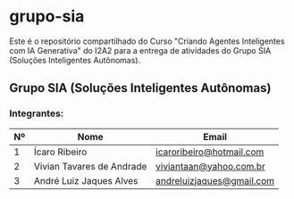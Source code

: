 # grupo-sia

Este é o repositório compartilhado do Curso "Criando Agentes Inteligentes com IA Generativa" do I2A2 para a entrega de atividades do Grupo SIA (Soluções Inteligentes Autônomas).

## Grupo SIA (Soluções Inteligentes Autônomas)

### Integrantes:

| Nº  | Nome                      | Email                     |
| --- | ------------------------- | ------------------------- |
| 1   | Ícaro Ribeiro             | icaroribeiro@hotmail.com  |
| 2   | Vivian Tavares de Andrade | viviantaan@yahoo.com.br   |
| 3   | André Luiz Jaques Alves   | andreluizjaques@gmail.com |
